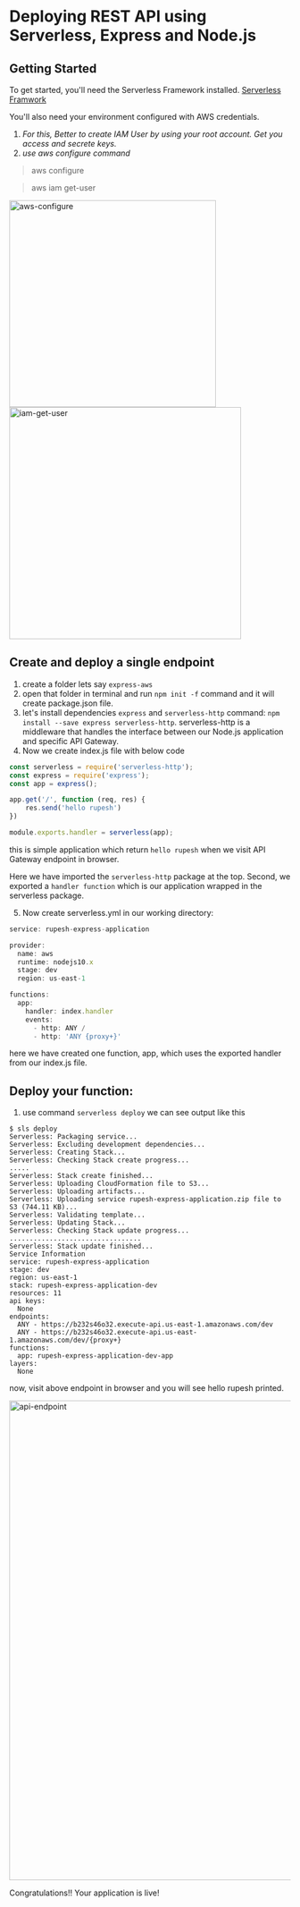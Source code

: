 # Deploying REST API using Serverless, Express and Node.js

## Getting Started
To get started, you'll need the Serverless Framework installed. 
[Serverless Framwork](https://www.serverless.com/framework/docs/providers/aws/guide/quick-start/) 

You'll also need your environment configured with AWS credentials.
1. _For this, Better to create IAM User by using your root account. Get you access and secrete keys._
2. _use aws configure command_
> aws configure

> aws iam get-user
> 
<img width="370" alt="aws-configure" src="https://user-images.githubusercontent.com/29147844/113479333-20c50280-94ac-11eb-84b3-8a195bff7650.png">
<img width="415" alt="iam-get-user" src="https://user-images.githubusercontent.com/29147844/113479336-21f62f80-94ac-11eb-9614-dbee72e7aacd.png">


## Create and deploy a single endpoint
1. create a folder lets say `express-aws`
2. open that folder in terminal and run `npm init -f` command and it will create package.json file.
3. let's install dependencies `express` and `serverless-http`
command: `npm install --save express serverless-http`. 
serverless-http is a middleware that handles the interface between our Node.js application and specific API Gateway.
4. Now we create index.js file with below code
```javascript
const serverless = require('serverless-http');
const express = require('express');
const app = express();

app.get('/', function (req, res) {
    res.send('hello rupesh')    
})

module.exports.handler = serverless(app);
```
this is simple application which return `hello rupesh` when we visit API Gateway endpoint in browser.

Here we have imported the `serverless-http` package at the top. Second, we exported a `handler function` which is our application wrapped in the serverless package.

5. Now create serverless.yml in our working directory:
```javascript
service: rupesh-express-application

provider:
  name: aws
  runtime: nodejs10.x
  stage: dev
  region: us-east-1

functions:
  app:
    handler: index.handler
    events:
      - http: ANY /
      - http: 'ANY {proxy+}'
```
here we have created one function, app, which uses the exported handler from our index.js file.

## Deploy your function:
1. use command `serverless deploy`
we can see output like this
```
$ sls deploy
Serverless: Packaging service...
Serverless: Excluding development dependencies...
Serverless: Creating Stack...
Serverless: Checking Stack create progress...
.....
Serverless: Stack create finished...
Serverless: Uploading CloudFormation file to S3...
Serverless: Uploading artifacts...
Serverless: Uploading service rupesh-express-application.zip file to S3 (744.11 KB)...
Serverless: Validating template...
Serverless: Updating Stack...
Serverless: Checking Stack update progress...
.................................
Serverless: Stack update finished...
Service Information
service: rupesh-express-application
stage: dev
region: us-east-1
stack: rupesh-express-application-dev
resources: 11
api keys:
  None
endpoints:
  ANY - https://b232s46o32.execute-api.us-east-1.amazonaws.com/dev
  ANY - https://b232s46o32.execute-api.us-east-1.amazonaws.com/dev/{proxy+}
functions:
  app: rupesh-express-application-dev-app
layers:
  None
```
now, visit above endpoint in browser and you will see hello rupesh printed.

<img width="858" alt="api-endpoint" src="https://user-images.githubusercontent.com/29147844/113479352-376b5980-94ac-11eb-94b8-96e47d4bce0c.png">


Congratulations!! Your application is live!

